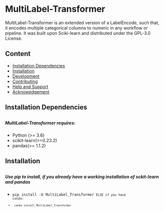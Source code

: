 # MultiLabel-Transformer

MultiLabel-Transformer is an extended version of a LabelEncode, such that, it encodes multiple categorical columns to numeric in any workflow or pipeline. It was built upon Sciki-learn and distributed under the GPL-3.0 License.


## Content
- <a href='#Installation Dependencies'>Installation Dependencies<a/>
- <a href='#Installation Dependencies'>Installation
- <a href='#Development'>Development<a/>
- <a href='#Contributing'>Contributing<a/>
- <a href='#Help and Support'>Help and Support<a/>
- <a href='#Acknowedgement'>Acknowedgement<a/>
 



<h2 id = 'Installation Dependencies'> Installation Dependencies <h2/>

##### MultiLabel-Transformer requires:
- Python (>= 3.6)
- scikit-learn(>=0.23.2)
- pandas(>= 1.1.2)


<h2 id = 'Installation'> Installation <h2/>

##### Use pip to install, if you already have a working installation of sckit-learn and pandas
- <code>pip install -U MultiLabel_Transformer<code/>
ELSE if you have conda:
- <code> conda install MultiLabel_Transformer<code/>

